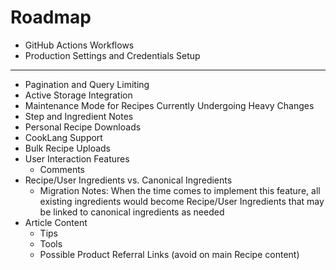 # Roadmap

- GitHub Actions Workflows
- Production Settings and Credentials Setup

---
- Pagination and Query Limiting
- Active Storage Integration
- Maintenance Mode for Recipes Currently Undergoing Heavy Changes
- Step and Ingredient Notes
- Personal Recipe Downloads
- CookLang Support
- Bulk Recipe Uploads
- User Interaction Features
  - Comments
- Recipe/User Ingredients vs. Canonical Ingredients
  - Migration Notes: When the time comes to implement this feature, all existing ingredients would become Recipe/User Ingredients that may be linked to canonical ingredients as needed
- Article Content
  - Tips
  - Tools
  - Possible Product Referral Links (avoid on main Recipe content)
